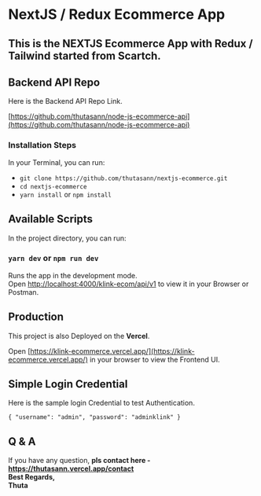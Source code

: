 # NextJS / Redux Ecommerce App

## This is the NEXTJS Ecommerce App with Redux / Tailwind started from Scartch.

## Backend API Repo

Here is the Backend API Repo Link.

[https://github.com/thutasann/node-js-ecommerce-api](https://github.com/thutasann/node-js-ecommerce-api)

### Installation Steps

In your Terminal, you can run:

- `git clone https://github.com/thutasann/nextjs-ecommerce.git`
- `cd nextjs-ecommerce`
- `yarn install` or `npm install`


## Available Scripts

In the project directory, you can run:

### `yarn dev` or `npm run dev`

Runs the app in the development mode.\
Open [http://localhost:4000/klink-ecom/api/v1](http://localhost:4000/klink-ecom/api/v1) to view it in your Browser or Postman.

## Production

This project is also Deployed on the <b>Vercel</b>.

Open [https://klink-ecommerce.vercel.app/](https://klink-ecommerce.vercel.app/) in your browser to view the Frontend UI.

## Simple Login Credential

Here is the sample login Credential to test Authentication.

`{
	"username": "admin",
	"password": "adminklink"
}
`

## Q & A

If you have any question, <b>pls contact here - https://thutasann.vercel.app/contact </b>\
<b>Best Regards,</b>\
<b>Thuta</b>

